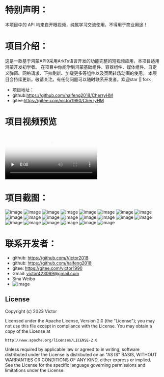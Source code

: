 # 特别声明：
本项目中的 API 均来自开眼视频，纯属学习交流使用，不得用于商业用途！

# 项目介绍：
这是一款基于鸿蒙API9采用ArkTs语言开发的功能完整的短视频应用，本项目适用鸿蒙开发初学者。
在项目中你能学到鸿蒙基础组件、容器组件、媒体组件、自定义弹窗、网络请求、下拉刷新、加载更多等组件以及页面转场动画的使用。
本项目会持续更新，敬请关注。有任何问题可以随时联系开发者，欢迎star || fork
- 项目地址：
 - github:https://github.com/haifeng2018/CherryHM
 - gitee:https://gitee.com/victor1990/CherryHM

# 项目视频预览
<video id="video" controls="" preload="none" poster="封面">
  <source id="mp4" src="https://cdn2.mywave.video/embed/64b75b60a9d16363c8f7a3d0/64b75b60a9d16363c8f7a3ce.mp4?filename=rendering_288x640.mp4" type="video/mp4">
</video>

# 项目截图：
![image](https://s2.loli.net/2023/03/28/XmI9AJShr4jCPFH.png)
![image](https://s2.loli.net/2023/03/28/g7VCG6YW29XErxF.png)
![image](https://s2.loli.net/2023/03/28/Am8B3LqMvVb9H6R.png)
![image](https://s2.loli.net/2023/03/28/bQAqz51OvucaPt9.png)
![image](https://s2.loli.net/2023/03/28/KRp9gIye2qQawjm.png)
![image](https://s2.loli.net/2023/03/28/GbaqfCmtEO28KzH.png)
![image](https://s2.loli.net/2023/03/28/l8HcWOs1KxRFBNi.png)
![image](https://s2.loli.net/2023/03/28/eCMlSYZRXJz16tw.png)
![image](https://s2.loli.net/2023/03/28/Vg61vxmPU4QJobk.png)
![image](https://s2.loli.net/2023/03/28/6Tu5o7PUHD9byBr.png)
![image](https://s2.loli.net/2023/03/28/y2boPprj3ISGB4T.png)
![image](https://s2.loli.net/2023/03/28/QtVS6wubhD9ed8B.png)
![image](https://s2.loli.net/2023/03/28/c8KRX6HerBMLtf4.png)
![image](https://s2.loli.net/2023/03/28/AfxkFhvXd8WtSGm.png)
![image](https://s2.loli.net/2023/03/28/TUkMQj9ovJWatuq.png)
![image](https://s2.loli.net/2023/03/15/8O1hxGuX5fWdZeq.png)
![image](https://s2.loli.net/2023/03/15/WyxPSD9UcNtCJfI.png)
![image](https://s2.loli.net/2023/03/15/moNYyHVC8bvBdqj.png)
![image](https://s2.loli.net/2023/03/28/k8xi42jp9FJXOuz.png)
![image](https://s2.loli.net/2023/03/28/3kNJHpeuQEvb7Id.png)
![image](https://s2.loli.net/2023/03/28/qWVwGPbMEaB9u7v.png)
![image](https://s2.loli.net/2023/03/28/jHuRK6rFTgt4Y7D.png)


# 联系开发者：
- github: https://github.com/Victor2018
- github: https://github.com/haifeng2018
- gitee: https://gitee.com/victor1990
- Gmail: victor423099@gmail.com
- Sina Weibo
- ![image](https://s2.loli.net/2023/03/08/OYLFCSr4h2NnIk3.jpg)

## License

Copyright (c) 2023 Victor

Licensed under the Apache License, Version 2.0 (the "License");
you may not use this file except in compliance with the License.
You may obtain a copy of the License at

    http://www.apache.org/licenses/LICENSE-2.0

Unless required by applicable law or agreed to in writing, software
distributed under the License is distributed on an "AS IS" BASIS,
WITHOUT WARRANTIES OR CONDITIONS OF ANY KIND, either express or implied.
See the License for the specific language governing permissions and
limitations under the License.


